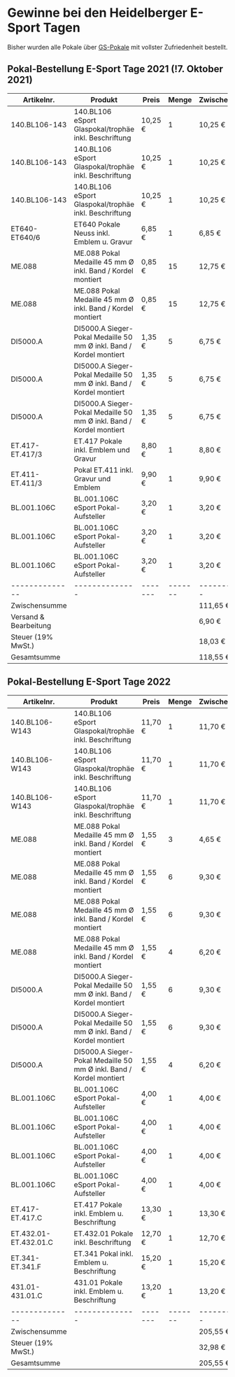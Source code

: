 # Gewinne bei den Heidelberger E-Sport Tagen
Bisher wurden alle Pokale über [GS-Pokale](https://gs-pokale.de/) mit vollster Zufriedenheit bestellt.

## Pokal-Bestellung E-Sport Tage 2021 (!7. Oktober 2021)
| Artikelnr.   | Produkt      | Preis | Menge | Zwischensumme |
|--------------|--------------|-------|-------|-------------|
| 140.BL106-143 | 140.BL106 eSport Glaspokal/trophäe inkl. Beschriftung | 10,25 € | 1 | 10,25 € |
| 140.BL106-143 | 140.BL106 eSport Glaspokal/trophäe inkl. Beschriftung | 10,25 € | 1 | 10,25 € |
| 140.BL106-143 | 140.BL106 eSport Glaspokal/trophäe inkl. Beschriftung | 10,25 € | 1 | 10,25 € |
| ET640-ET640/6 | ET640 Pokale Neuss inkl. Emblem u. Gravur | 6,85 € | 1 | 6,85 € |
| ME.088 | ME.088 Pokal Medaille 45 mm Ø inkl. Band / Kordel montiert | 0,85 € | 15 | 12,75 € |
| ME.088 | ME.088 Pokal Medaille 45 mm Ø inkl. Band / Kordel montiert | 0,85 € | 15 | 12,75 € |
| DI5000.A | DI5000.A Sieger-Pokal Medaille 50 mm Ø inkl. Band / Kordel montiert | 1,35 € | 5 | 6,75 € |
| DI5000.A | DI5000.A Sieger-Pokal Medaille 50 mm Ø inkl. Band / Kordel montiert | 1,35 € | 5 | 6,75 € |
| DI5000.A | DI5000.A Sieger-Pokal Medaille 50 mm Ø inkl. Band / Kordel montiert | 1,35 € | 5 | 6,75 € |
| ET.417-ET.417/3 | ET.417 Pokale inkl. Emblem und Gravur | 8,80 € | 1 | 8,80 € |
| ET.411-ET.411/3 | Pokal ET.411 inkl. Gravur und Emblem | 9,90 € | 1 | 9,90 € |
| BL.001.106C | BL.001.106C eSport Pokal-Aufsteller | 3,20 € | 1 | 3,20 € |
| BL.001.106C | BL.001.106C eSport Pokal-Aufsteller | 3,20 € | 1 | 3,20 € |
| BL.001.106C | BL.001.106C eSport Pokal-Aufsteller | 3,20 € | 1 | 3,20 € |
|--------------|--------------|-------|-------|-------------|
| Zwischensumme |              |       |       | 111,65 €    |
| Versand & Bearbeitung |      |       |       | 6,90 €      |
| Steuer (19% MwSt.) |          |       |       | 18,03 €     |
| Gesamtsumme   |              |       |       | 118,55 €   |

## Pokal-Bestellung E-Sport Tage 2022

| Artikelnr.    | Produkt      | Preis | Menge | Zwischensumme |
|---------------|--------------|-------|-------|---------------|
| 140.BL106-W143 | 140.BL106 eSport Glaspokal/trophäe inkl. Beschriftung | 11,70 € | 1 | 11,70 € |
| 140.BL106-W143 | 140.BL106 eSport Glaspokal/trophäe inkl. Beschriftung | 11,70 € | 1 | 11,70 € |
| 140.BL106-W143 | 140.BL106 eSport Glaspokal/trophäe inkl. Beschriftung | 11,70 € | 1 | 11,70 € |
| ME.088 | ME.088 Pokal Medaille 45 mm Ø inkl. Band / Kordel montiert | 1,55 € | 3 | 4,65 € |
| ME.088 | ME.088 Pokal Medaille 45 mm Ø inkl. Band / Kordel montiert | 1,55 € | 6 | 9,30 € |
| ME.088 | ME.088 Pokal Medaille 45 mm Ø inkl. Band / Kordel montiert | 1,55 € | 6 | 9,30 € |
| ME.088 | ME.088 Pokal Medaille 45 mm Ø inkl. Band / Kordel montiert | 1,55 € | 4 | 6,20 € |
| DI5000.A | DI5000.A Sieger-Pokal Medaille 50 mm Ø inkl. Band / Kordel montiert | 1,55 € | 6 | 9,30 € |
| DI5000.A | DI5000.A Sieger-Pokal Medaille 50 mm Ø inkl. Band / Kordel montiert | 1,55 € | 6 | 9,30 € |
| DI5000.A | DI5000.A Sieger-Pokal Medaille 50 mm Ø inkl. Band / Kordel montiert | 1,55 € | 4 | 6,20 € |
| BL.001.106C | BL.001.106C eSport Pokal-Aufsteller | 4,00 € | 1 | 4,00 € |
| BL.001.106C | BL.001.106C eSport Pokal-Aufsteller | 4,00 € | 1 | 4,00 € |
| BL.001.106C | BL.001.106C eSport Pokal-Aufsteller | 4,00 € | 1 | 4,00 € |
| BL.001.106C | BL.001.106C eSport Pokal-Aufsteller | 4,00 € | 1 | 4,00 € |
| ET.417-ET.417.C | ET.417 Pokale inkl. Emblem u. Beschriftung | 13,30 € | 1 | 13,30 € |
| ET.432.01-ET.432.01.C | ET.432.01 Pokale inkl. Beschriftung | 12,70 € | 1 | 12,70 € |
| ET.341-ET.341.F | ET.341 Pokal inkl. Emblem u. Beschriftung | 15,20 € | 1 | 15,20 € |
| 431.01-431.01.C | 431.01 Pokale inkl. Emblem u. Beschriftung | 13,20 € | 1 | 13,20 € |
|--------------|--------------|-------|-------|-------------|
| Zwischensumme |              |       |       | 205,55 €    |
| Steuer (19% MwSt.) |          |       |       | 32,98 €     |
| Gesamtsumme   |              |       |       | 205,55 €   |
